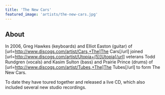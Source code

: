 ```yaml
---
title: 'The New Cars'
featured_image: 'artists/the-new-cars.jpg'
---
```


## About

In 2006, Greg Hawkes (keyboards) and Elliot Easton (guitar) of [url=http://www.discogs.com/artist/Cars,+The]The Cars[/url] joined [url=http://www.discogs.com/artist/Utopia+(5)]Utopia[/url] veterans Todd Rundgren (vocals) and Kasim Sulton (bass) and Prairie Prince (drums) of [url=http://www.discogs.com/artist/Tubes,+The]The Tubes[/url] to form The New Cars.

To date they have toured together and released a live CD, which also included several new studio recordings.

